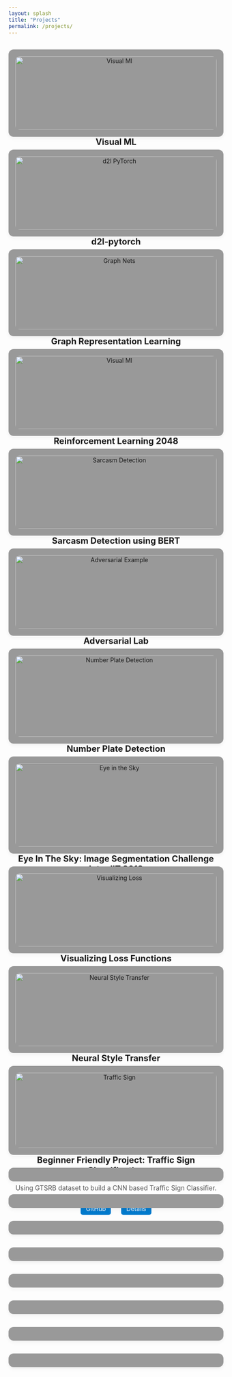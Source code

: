 ```yaml
---
layout: splash
title: "Projects"
permalink: /projects/
---
```


<style>
.project-grid {
  display: grid;
  grid-template-columns: repeat(auto-fit, minmax(250px, 1fr));
  gap: 30px;
  margin-top: 2rem;
}

.project-card {
  background: #999999;
  padding: 16px;
  border-radius: 12px;
  box-shadow: 0 4px 10px rgba(0,0,0,0.05);
  text-align: center;
}

.project-card img {
  width: 100%;
  height: auto;
  border-radius: 10px;
}

.project-card h3 {
  margin-top: 1rem;
  font-size: 1.25rem;
}

.project-card p {
  font-size: 0.95rem;
  color: #555;
}

.project-links a {
  display: inline-block;
  margin: 8px 10px 0;
  padding: 6px 12px;
  background: #007acc;
  color: white;
  border-radius: 5px;
  font-size: 0.9rem;
  text-decoration: none;
}

.project-links a:hover {
  background: #005eaa;
}
</style>

<div class="project-grid">

  <div class="project-card">
    <img src="{{ site.baseurl }}/assets/images/visualml.png" alt="Visual Ml">
    <h3>Visual ML</h3>
    <p>Interactive Visual Machine Learning Demos. Machine Learning in the browser powered by TF JS.</p>
    <div class="project-links">
      <a href="https://github.com/dsgiitr/VisualML" target="_blank">GitHub</a>
      <a href="https://advikasinha.github.io/dsg-website/projects/visual_ml/">Details</a>
    </div>
  </div>

  <div class="project-card">
    <img src="{{ site.baseurl }}/assets/images/d2l_pytorch.svg" alt="d2l PyTorch">
    <h3>d2l-pytorch</h3>
    <p>This project reproduces the book Dive Into Deep Learning (www.d2l.ai), adapting the code from MXNet into PyTorch.</p>
    <div class="project-links">
      <a href="https://github.com/dsgiitr/d2l-pytorch" target="_blank">GitHub</a>
      <a href="https://advikasinha.github.io/dsg-website/projects/d2l-pytorch/">Details</a>
    </div>
  </div>

  <div class="project-card">
    <img src="{{ site.baseurl }}/assets/images/graph_nets.svg" alt="Graph Nets">
    <h3>Graph Representation Learning</h3>
    <p>Implementation and Explanation Graph Representation Learning papers involving DeepWalk, GCN, GraphSAGE, ChebNet and GAT.</p>
    <div class="project-links">
      <a href="https://github.com/dsgiitr/graph_nets" target="_blank">GitHub</a>
      <a href="https://advikasinha.github.io/dsg-website/projects/graph_nets/">Details</a>
    </div>
  </div>

  <div class="project-card">
    <img src="{{ site.baseurl }}/assets/images/rl2048.jpeg" alt="Visual Ml">
    <h3>Reinforcement Learning 2048</h3>
    <p>This project builds on a demo for playing the game 2048 using Reinforcement Learning.</p>
    <div class="project-links">
      <a href="https://github.com/dsgiitr/rl_2048" target="_blank">GitHub</a>
      <a href="https://advikasinha.github.io/dsg-website/projects/rl2048/">Details</a>
    </div>
  </div>

  <div class="project-card">
    <img src="{{ site.baseurl }}/assets/images/visualml.png" alt="Sarcasm Detection">
    <h3>Sarcasm Detection using BERT</h3>
    <p>Implementation of BERT based Sarcasm Detection Classification model using Tensorflow.</p>
    <div class="project-links">
      <a href="https://github.com/dsgiitr/Sarcasm-Detection-Tensorflow" target="_blank">GitHub</a>
      <a href="https://advikasinha.github.io/dsg-website/projects/sarcasm_detection/">Details</a>
    </div>
  </div>

  <div class="project-card">
    <img src="{{ site.baseurl }}/assets/images/adversarial_example.gif" alt="Adversarial Example">
    <h3>Adversarial Lab</h3>
    <p>This project builds on a demo for several Adversarial Attacks on ImageNet Classifier Models.</p>
    <div class="project-links">
      <a href="https://github.com/dsgiitr/adversarial_lab" target="_blank">GitHub</a>
      <a href="https://advikasinha.github.io/dsg-website/projects/adversarial_lab/">Details</a>
    </div>
  </div>

  <div class="project-card">
    <img src="{{ site.baseurl }}/assets/images/np_detection.gif" alt="Number Plate Detection">
    <h3>Number Plate Detection</h3>
    <p>This is a step towards automating the vehicles entering IIT Roorkee campus using state of the art Deep learning & Computer Vision.</p>
    <div class="project-links">
      <a href="https://github.com/dsgiitr/np_detection" target="_blank">GitHub</a>
      <a href="https://advikasinha.github.io/dsg-website/projects/np_detection/">Details</a>
    </div>
  </div>

  <div class="project-card">
    <img src="{{ site.baseurl }}/assets/images/Eye_In_The_Sky.svg" alt="Eye in the Sky">
    <h3>Eye In The Sky: Image Segmentation Challenge Inter IIT 2018</h3>
    <p>Winning Solution in the Inter IIT Tech Meet 2018 Machine Learning Challenge, "Eye In The Sky".</p>
    <div class="project-links">
      <a href="https://github.com/dsgiitr/Eye-In-The-Sky-Image_Segmentation_Challenge" target="_blank">GitHub</a>
      <a href="https://advikasinha.github.io/dsg-website/projects/eye_in_the_sky/">Details</a>
    </div>
  </div>

  <div class="project-card">
    <img src="{{ site.baseurl }}/assets/images/visualizing_loss.jpg" alt="Visualizing Loss">
    <h3>Visualizing Loss Functions</h3>
    <p>Visualising different loss and optimisation functions using Autoencoders.</p>
    <div class="project-links">
      <a href="https://github.com/dsgiitr/Visualizing-Loss-Functions" target="_blank">GitHub</a>
      <a href="https://advikasinha.github.io/dsg-website/projects/visualizing_loss/">Details</a>
    </div>
  </div>

  <div class="project-card">
    <img src="{{ site.baseurl }}/assets/images/neural_style.gif" alt="Neural Style Transfer">
    <h3>Neural Style Transfer</h3>
    <p>Implementation of Neural Style Transfer described in the paper by Gatys et.al.</p>
    <div class="project-links">
      <a href="https://github.com/dsgiitr/Neural-Style-Transfer" target="_blank">GitHub</a>
      <a href="https://advikasinha.github.io/dsg-website/projects/neural_style/">Details</a>
    </div>
  </div>

  <div class="project-card">
    <img src="{{ site.baseurl }}/assets/images/Traffic_sign.jpg" alt="Traffic Sign">
    <h3>Beginner Friendly Project: Traffic Sign Classification</h3>
    <p>Using GTSRB dataset to build a CNN based Traffic Sign Classifier.</p>
    <div class="project-links">
      <a href="https://github.com/dsgiitr/Traffic-Sign-Classification" target="_blank">GitHub</a>
      <a href="https://advikasinha.github.io/dsg-website/projects/traffic_sign_classification/">Details</a>
    </div>
  </div>

  <div class="project-card">
  </div>

  <div class="project-card">
  </div>

  <div class="project-card">
  </div>

  <div class="project-card">
  </div>

  <div class="project-card">
  </div>

  <div class="project-card">
  </div>

  <div class="project-card">
  </div>

  <div class="project-card">
  </div>

</div>
